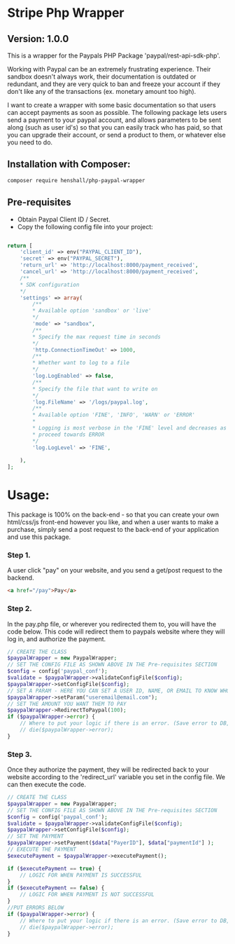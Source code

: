 # Stripe Php Wrapper
## Version: 1.0.0

This is a wrapper for the Paypals PHP Package 'paypal/rest-api-sdk-php'.

Working with Paypal can be an extremely frustrating experience. Their sandbox doesn't always work, their documentation is outdated or redundant, and they are very quick to ban and freeze your account if they don't like any of the transactions (ex. monetary amount too high). 

I want to create a wrapper with some basic documentation so that users can accept payments as soon as possible. The following package lets users send a payment to your paypal account, and allows parameters to be sent along (such as user id's) so that you can easily track who has paid, so that you can upgrade their account, or send a product to them, or whatever else you need to do. 


## Installation with Composer:
```bash
composer require henshall/php-paypal-wrapper
```

## Pre-requisites
- Obtain Paypal Client ID / Secret. 
- Copy the following config file into your project:
```php

return [
    'client_id' => env("PAYPAL_CLIENT_ID"),
    'secret' => env("PAYPAL_SECRET"),
    'return_url' => 'http://localhost:8000/payment_received',
    'cancel_url' => 'http://localhost:8000/payment_received',
    /**
    * SDK configuration
    */
    'settings' => array(
        /**
        * Available option 'sandbox' or 'live'
        */
        'mode' => "sandbox",
        /**
        * Specify the max request time in seconds
        */
        'http.ConnectionTimeOut' => 1000,
        /**
        * Whether want to log to a file
        */
        'log.LogEnabled' => false,
        /**
        * Specify the file that want to write on
        */
        'log.FileName' => '/logs/paypal.log',
        /**
        * Available option 'FINE', 'INFO', 'WARN' or 'ERROR'
        *
        * Logging is most verbose in the 'FINE' level and decreases as you
        * proceed towards ERROR
        */
        'log.LogLevel' => 'FINE',
        
    ),
];
```

# Usage:

This package is 100% on the back-end - so that you can create your own html/css/js front-end however you like, and when a user wants to make a purchase, simply send a post request to the back-end of your application and use this package.

### Step 1.
A user click "pay" on your website, and you send a get/post request to the backend.
```html
<a href="/pay">Pay</a>
```

### Step 2.
In the pay.php file, or wherever you redirected them to, you will have the code below. This code will redirect them to paypals website where they will log in, and authorize the payment. 
```php
// CREATE THE CLASS
$paypalWrapper = new PaypalWrapper;
// SET THE CONFIG FILE AS SHOWN ABOVE IN THE Pre-requisites SECTION
$config = config('paypal_conf');
$validate = $paypalWrapper->validateConfigFile($config);
$paypalWrapper->setConfigFile($config);
// SET A PARAM - HERE YOU CAN SET A USER ID, NAME, OR EMAIL TO KNOW WHO HAS PAID
$paypalWrapper->setParam("useremail@email.com");
// SET THE AMOUNT YOU WANT THEM TO PAY
$paypalWrapper->RedirectToPaypal(100);
if ($paypalWrapper->error) {
    // Where to put your logic if there is an error. (Save error to DB, or log file, or email to yourself etc.)
    // die($paypalWrapper->error);
}
```


### Step 3.
Once they authorize the payment, they will be redirected back to your website according to the 'redirect_url' variable you set in the config file. We can then execute the code.
```php
// CREATE THE CLASS
$paypalWrapper = new PaypalWrapper;
// SET THE CONFIG FILE AS SHOWN ABOVE IN THE Pre-requisites SECTION
$config = config('paypal_conf');
$validate = $paypalWrapper->validateConfigFile($config);
$paypalWrapper->setConfigFile($config);
// SET THE PAYMENT
$paypalWrapper->setPayment($data["PayerID"], $data["paymentId"] );
// EXECUTE THE PAYMENT
$executePayment = $paypalWrapper->executePayment();

if ($executePayment == true) {
    // LOGIC FOR WHEN PAYMENT IS SUCCESSFUL
}
if ($executePayment == false) {
    // LOGIC FOR WHEN PAYMENT IS NOT SUCCESSFUL
}
//PUT ERRORS BELOW
if ($paypalWrapper->error) {
    // Where to put your logic if there is an error. (Save error to DB, or log file, or email to yourself etc.)
    // die($paypalWrapper->error);
}
```

